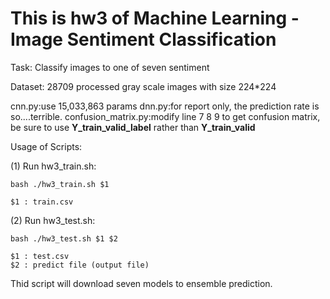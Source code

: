 # This is hw3 of Machine Learning - Image Sentiment Classification

Task: Classify images to one of seven sentiment

Dataset: 28709 processed gray scale images with size 224*224

cnn.py:use 15,033,863 params
dnn.py:for report only, the prediction rate is so....terrible.
confusion_matrix.py:modify line 7 8 9 to get confusion matrix, be sure to use **Y_train_valid_label** rather than **Y_train_valid**


Usage of Scripts:

(1) Run hw3_train.sh:

    bash ./hw3_train.sh $1
    
    $1 : train.csv

(2) Run hw3_test.sh:

    bash ./hw3_test.sh $1 $2
    
    $1 : test.csv
    $2 : predict file (output file)

Thid script will download seven models to ensemble prediction.
